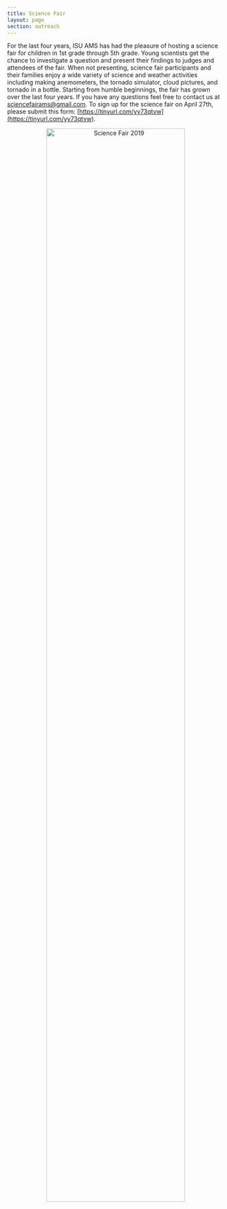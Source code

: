 ```yaml
---
title: Science Fair
layout: page
section: outreach
---
```


For the last four years, ISU AMS has had the pleasure of hosting a science fair for children in 
1st grade through 5th grade. Young scientists get the chance to investigate a question
and present their findings to judges and attendees of the fair. When not presenting, science fair
participants and their families enjoy a wide variety of science and weather activities including
making anemometers, the tornado simulator, cloud pictures, and tornado in a bottle. Starting from
humble beginnings, the fair has grown over the last four years. If you have any questions feel
free to contact us at sciencefairams@gmail.com. To sign up for the science fair on April 27th, please submit this form: [https://tinyurl.com/yy73qtvw](https://tinyurl.com/yy73qtvw).

<div style="text-align: center;"><img src="{{ site.baseurl }}/uploads/Flyer_2019.pdf?raw=true" alt="Science Fair 2019" style="width:80%;"></div>
